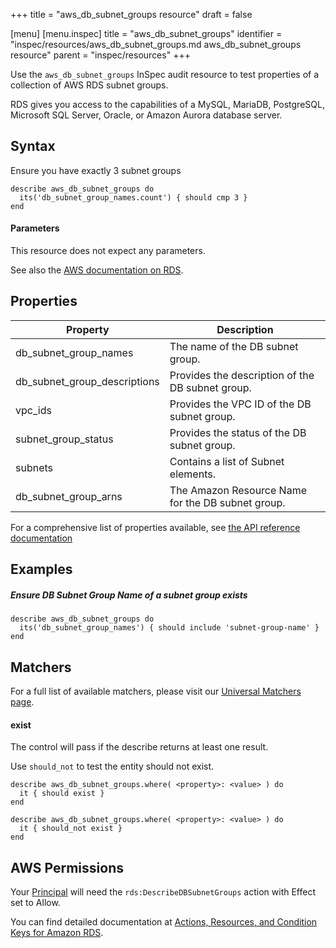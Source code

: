 +++
title = "aws_db_subnet_groups resource"
draft = false

[menu]
  [menu.inspec]
    title = "aws_db_subnet_groups"
    identifier = "inspec/resources/aws_db_subnet_groups.md aws_db_subnet_groups resource"
    parent = "inspec/resources"
+++


Use the `aws_db_subnet_groups` InSpec audit resource to test properties of a collection of AWS RDS subnet groups.

RDS gives you access to the capabilities of a MySQL, MariaDB, PostgreSQL, Microsoft SQL Server, Oracle, or Amazon Aurora database server.

## Syntax

 Ensure you have exactly 3 subnet groups

    describe aws_db_subnet_groups do
      its('db_subnet_group_names.count') { should cmp 3 }
    end
    
#### Parameters

This resource does not expect any parameters.

See also the [AWS documentation on RDS](https://docs.aws.amazon.com/rds/?id=docs_gateway).

## Properties

|Property                     | Description|
| ---                         | --- |
|db\_subnet\_group\_names    | The name of the DB subnet group. |
|db\_subnet\_group\_descriptions    | Provides the description of the DB subnet group. | 
|vpc\_ids    | Provides the VPC ID of the DB subnet group. |
|subnet\_group\_status    | Provides the status of the DB subnet group. | 
|subnets    | Contains a list of Subnet elements. |
|db\_subnet\_group\_arns    | The Amazon Resource Name for the DB subnet group. |

For a comprehensive list of properties available, see [the API reference documentation](https://docs.aws.amazon.com/AmazonRDS/latest/APIReference/API_DBSubnetGroup.html)

## Examples

##### Ensure DB Subnet Group Name of a subnet group exists
    describe aws_db_subnet_groups do
      its('db_subnet_group_names') { should include 'subnet-group-name' }
    end

## Matchers

For a full list of available matchers, please visit our [Universal Matchers page](https://www.inspec.io/docs/reference/matchers/).

#### exist

The control will pass if the describe returns at least one result.

Use `should_not` to test the entity should not exist.

    describe aws_db_subnet_groups.where( <property>: <value> ) do
      it { should exist }
    end

    describe aws_db_subnet_groups.where( <property>: <value> ) do
      it { should_not exist }
    end

## AWS Permissions

Your [Principal](https://docs.aws.amazon.com/IAM/latest/UserGuide/intro-structure.html#intro-structure-principal) will need the `rds:DescribeDBSubnetGroups` action with Effect set to Allow.

You can find detailed documentation at [Actions, Resources, and Condition Keys for Amazon RDS](https://docs.aws.amazon.com/IAM/latest/UserGuide/list_amazonrds.html).